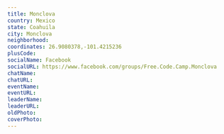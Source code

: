 ```yaml
---
title: Monclova
country: Mexico
state: Coahuila
city: Monclova
neighborhood: 
coordinates: 26.9080378,-101.4215236
plusCode:
socialName: Facebook
socialURL: https://www.facebook.com/groups/Free.Code.Camp.Monclova
chatName:
chatURL:
eventName:
eventURL:
leaderName:
leaderURL:
oldPhoto: 
coverPhoto:
---
```


